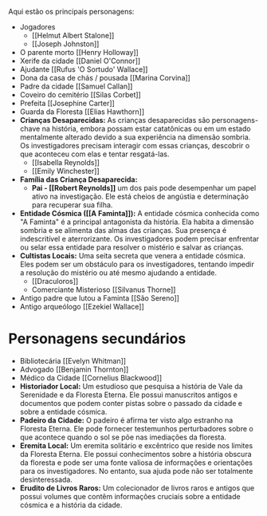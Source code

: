 Aqui estão os principais personagens:

- Jogadores
	- [[Helmut Albert Stalone]]
	- [[Joseph Johnston]]
- O parente morto [[Henry Holloway]]
- Xerife da cidade [[Daniel O'Connor]]
- Ajudante [[Rufus 'O Sortudo' Wallace]]
- Dona da casa de chás / pousada [[Marina Corvina]]
- Padre da cidade [[Samuel Callan]]
- Coveiro do cemitério [[Silas Corbet]]
- Prefeita [[Josephine Carter]]
- Guarda da Floresta [[Elias Hawthorn]] 
- **Crianças Desaparecidas:** As crianças desaparecidas são personagens-chave na história, embora possam estar catatônicas ou em um estado mentalmente alterado devido a sua experiência na dimensão sombria. Os investigadores precisam interagir com essas crianças, descobrir o que aconteceu com elas e tentar resgatá-las.
	- [[Isabella Reynolds]]
	- [[Emily Winchester]]
- **Família das Criança Desaparecida:** 
	- **Pai - [[Robert Reynolds]]** um dos pais pode desempenhar um papel ativo na investigação. Ele está cheios de angústia e determinação para recuperar sua filha.
- **Entidade Cósmica ([[A Faminta]]):** A entidade cósmica conhecida como "A Faminta" é a principal antagonista da história. Ela habita a dimensão sombria e se alimenta das almas das crianças. Sua presença é indescritível e aterrorizante. Os investigadores podem precisar enfrentar ou selar essa entidade para resolver o mistério e salvar as crianças.
- **Cultistas Locais:** Uma seita secreta que venera a entidade cósmica. Eles podem ser um obstáculo para os investigadores, tentando impedir a resolução do mistério ou até mesmo ajudando a entidade.
	- [[Draculoros]]
	- Comerciante Misterioso [[Silvanus Thorne]]
- Antigo padre que lutou a Faminta [[São Sereno]]
- Antigo arqueólogo [[Ezekiel Wallace]]
# Personagens secundários
- Bibliotecária [[Evelyn Whitman]]
- Advogado [[Benjamin Thornton]]
- Médico da Cidade [[Cornelius Blackwood]]
- **Historiador Local:** Um estudioso que pesquisa a história de Vale da Serenidade e da Floresta Eterna. Ele possui manuscritos antigos e documentos que podem conter pistas sobre o passado da cidade e sobre a entidade cósmica.
- **Padeiro da Cidade:** O padeiro é afirma ter visto algo estranho na Floresta Eterna. Ele pode fornecer testemunhos perturbadores sobre o que acontece quando o sol se põe nas imediações da floresta.
- **Eremita Local:** Um eremita solitário e excêntrico que reside nos limites da Floresta Eterna. Ele possui conhecimentos sobre a história obscura da floresta e pode ser uma fonte valiosa de informações e orientações para os investigadores. No entanto, sua ajuda pode não ser totalmente desinteressada.
- **Erudito de Livros Raros:** Um colecionador de livros raros e antigos que possui volumes que contêm informações cruciais sobre a entidade cósmica e a história da cidade.